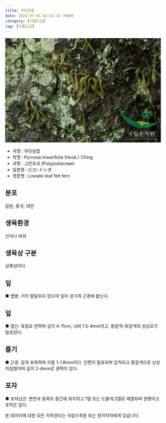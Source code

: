 ```yaml
---
title: 우단일엽
date: 2024-07-01 03:42:41 +0800
category: [식물도감]
tag: [식물도감]
---
```




![우단일엽](/assets/img/fileUpload/plants/basic/Polypodiaceae/Pyrrosia/4304/1_th2.JPG)
- 국명 : 우단일엽
- 학명 : Pyrrosia linearifolia (Hook.) Ching
- 과명 : 고란초과 (Polypodiaceae)
- 일본명 : ビロ-ドシダ
- 영문명 : Lineate-leaf felt fern


## 분포
일본, 중국, 대만
## 생육환경
산지나 바위 
## 생육상 구분
상록성이다. 
## 잎
● 엽병: 거의 발달되지 않으며 잎이 성기게 근경에 붙는다. 
## 잎
● 엽신: 육질로 연하며 길이 4-11cm, 너비 1.5-4mm이고, 황갈색-회갈색의 성상모가 밀포된다. 
## 줄기
● 근경: 길게 포복하며 지름 1-1.8mm이다. 인편이 밀포되며 압착되고 황갈색으로 선상피침형이며 길이 2-4mm로 광택이 있다.
## 포자
● 포자낭군: 변연과 중륵의 중간에 위치하고 1열 또는 드물게 2열로 배열되며 원형이고 포막은 없다. 






본 데이터에 대한 모든 저작권리는 국립수목원 또는 원저작자에게 있습니다.
